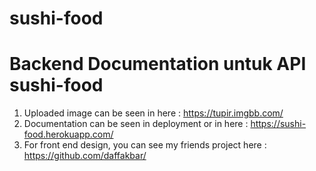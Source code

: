 # sushi-food

# Backend Documentation untuk API sushi-food
  1. Uploaded image can be seen in here : <link>https://tupir.imgbb.com/<link>
  2. Documentation can be seen in deployment or in here  : <link> https://sushi-food.herokuapp.com/ </link>
  3. For front end design, you can see my friends project here : <link>https://github.com/daffakbar/</link>
